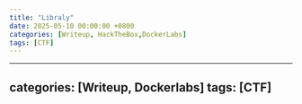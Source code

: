 ```yaml
---
title: "Libraly"
date: 2025-05-10 00:00:00 +0800
categories: [Writeup, HackTheBox,DockerLabs]
tags: [CTF]
--- 
```

---
categories: [Writeup, Dockerlabs]
tags: [CTF]
---
